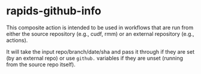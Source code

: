 # rapids-github-info

This composite action is intended to be used in workflows that are run from either the source repository (e.g., cudf, rmm) or an external repository (e.g., actions).

It will take the input repo/branch/date/sha and pass it through if they are set (by an external repo) or use `github.` variables if they are unset (running from the source repo itself).
